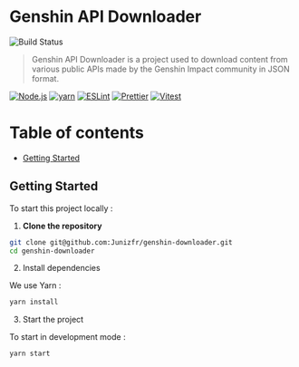 # Genshin API Downloader

![Build Status](https://github.com/Junizfr/genshin-downloader/actions/workflows/ci.yml/badge.svg)

> Genshin API Downloader is a project used to download content from various public APIs made by the Genshin Impact community in JSON format.

[![Node.js](https://img.shields.io/badge/Node.js-22.x-green.svg)](https://nodejs.org/) [![yarn](https://img.shields.io/badge/yarn-1.x-blue.svg)](https://yarnpkg.com/) [![ESLint](https://img.shields.io/badge/ESLint-9.x-orange.svg)](https://eslint.org/) [![Prettier](https://img.shields.io/badge/Prettier-3.x-yellow.svg)](https://prettier.io/) [![Vitest](https://img.shields.io/badge/Vitest-3.x-orange.svg)](https://vitest.dev/)

# Table of contents

- [Getting Started](#getting-started)

## Getting Started

To start this project locally :

1. **Clone the repository**

```bash
git clone git@github.com:Junizfr/genshin-downloader.git
cd genshin-downloader
```

2. Install dependencies

We use Yarn :

```bash
yarn install
```

3. Start the project

To start in development mode :

```bash
yarn start
```
